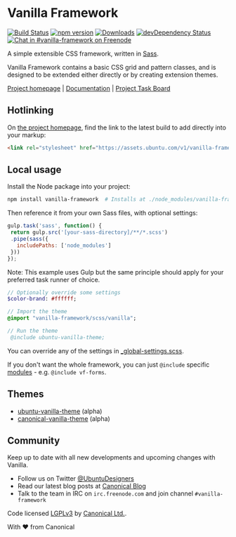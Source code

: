 # Vanilla Framework

[![Build Status](https://travis-ci.org/ubuntudesign/vanilla-framework.svg?branch=master)](https://travis-ci.org/ubuntudesign/vanilla-framework)
[![npm version](https://badge.fury.io/js/vanilla-framework.svg)](http://badge.fury.io/js/vanilla-framework)
[![Downloads](http://img.shields.io/npm/dm/vanilla-framework.svg)](https://www.npmjs.com/package/vanilla-framework)
[![devDependency Status](https://david-dm.org/ubuntudesign/vanilla-framework/dev-status.svg)](https://david-dm.org/ubuntudesign/vanilla-framework#info=devDependencies)
[![Chat in #vanilla-framework on Freenode](https://img.shields.io/badge/chat-%23vanilla--framework-blue.svg)](http://webchat.freenode.net/?channels=vanilla-framework)

A simple extensible CSS framework, written in [Sass](http://sass-lang.com/).

Vanilla Framework contains a basic CSS grid and pattern classes, and is designed to be extended either directly or by creating extension themes.

[Project homepage](http://ubuntudesign.github.io/vanilla-framework) | [Documentation](http://ubuntudesign.github.io/vanilla-framework/docs/) |
[Project Task Board](https://waffle.io/ubuntudesign/vanilla-framework)

## Hotlinking

On [the project homepage](http://ubuntudesign.github.io/vanilla-framework), find the link to the latest build to add directly into your markup:

``` html
<link rel="stylesheet" href="https://assets.ubuntu.com/v1/vanilla-framework-version-x.x.x.min.css" />
```

## Local usage

Install the Node package into your project:

``` bash
npm install vanilla-framework  # Installs at ./node_modules/vanilla-framework
```

Then reference it from your own Sass files, with optional settings:

 ```javascript
gulp.task('sass', function() {
  return gulp.src('[your-sass-directory]/**/*.scss')
  .pipe(sass({
    includePaths: ['node_modules']
  }))
});
 ```

 Note: This example uses Gulp but the same principle should apply for your preferred task runner of choice.

``` sass
// Optionally override some settings
$color-brand: #ffffff;

// Import the theme
@import "vanilla-framework/scss/vanilla";

// Run the theme
 @include ubuntu-vanilla-theme;
```

You can override any of the settings in [_global-settings.scss](scss/_global-settings.scss).

If you don't want the whole framework, you can just `@include` specific [modules](scss/modules) - e.g. `@include vf-forms`.

## Themes

- [ubuntu-vanilla-theme](https://github.com/ubuntudesign/ubuntu-vanilla-theme) (alpha)
- [canonical-vanilla-theme](https://github.com/ubuntudesign/canonical-vanilla-theme) (alpha)

## Community

Keep up to date with all new developments and upcoming changes with Vanilla.

- Follow us on Twitter [@UbuntuDesigners](http://twitter.com/ubuntudesigners)
- Read our latest blog posts at [Canonical Blog](http://design.canonical.com/topic/development/)
- Talk to the team in IRC on <code>irc.freenode.com</code> and join channel <code>#vanilla-framework</code>

Code licensed [LGPLv3](http://opensource.org/licenses/lgpl-3.0.html) by [Canonical Ltd.](http://www.canonical.com/).

With ♥ from Canonical
